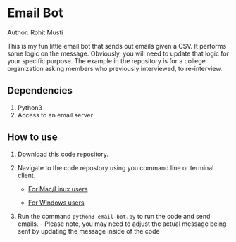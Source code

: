 # Email Bot
Author: Rohit Musti

This is my fun little email bot that sends out emails given a CSV. It performs some logic on the message. Obviously, you will need to update that logic for your specific purpose. The example in the repository is for a college organization asking members who previously interviewed, to re-interview.

## Dependencies
1. Python3
1. Access to an email server

## How to use
1. Download this code repository.
1. Navigate to the code repostory using you command line or terminal client. 

    - [For Mac/Linux users](https://medium.freecodecamp.org/conquering-the-command-line-f85f5e46c07c)

    - [For Windows users](https://www.bleepingcomputer.com/tutorials/windows-command-prompt-introduction/)
1. Run the command `python3 email-bot.py` to run the code and send emails.
        - Please note, you may need to adjust the actual message being sent by updating the message inside of the code
